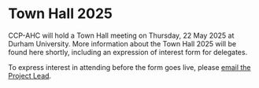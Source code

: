 # Town Hall 2025 

CCP-AHC will hold a Town Hall meeting on Thursday, 22 May 2025 at Durham University. More information about the Town Hall 2025 will be found here shortly, including an expression of interest form for delegates.

To express interest in attending before the form goes live, please [email the Project Lead](mailto:eamonn.bell@durham.ac.uk).